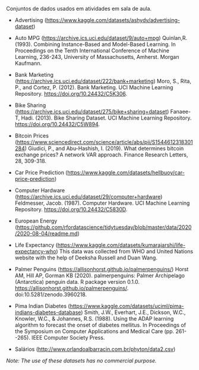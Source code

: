 Conjuntos de dados usados em atividades em sala de aula.

- Advertising (https://www.kaggle.com/datasets/ashydv/advertising-dataset)

- Auto MPG (https://archive.ics.uci.edu/dataset/9/auto+mpg)
Quinlan,R. (1993). Combining Instance-Based and Model-Based Learning. In Proceedings on the Tenth International Conference of Machine Learning, 236-243, University of Massachusetts, Amherst. Morgan Kaufmann.

- Bank Marketing (https://archive.ics.uci.edu/dataset/222/bank+marketing)
Moro, S., Rita, P., and Cortez, P. (2012). Bank Marketing. UCI Machine Learning Repository. https://doi.org/10.24432/C5K306.

- Bike Sharing (https://archive.ics.uci.edu/dataset/275/bike+sharing+dataset)
Fanaee-T, Hadi. (2013). Bike Sharing Dataset. UCI Machine Learning Repository. https://doi.org/10.24432/C5W894.

- Bitcoin Prices (https://www.sciencedirect.com/science/article/abs/pii/S1544612318301284)
Giudici, P., and Abu-Hashish, I. (2019). What determines bitcoin exchange prices? A network VAR approach. Finance Research Letters, 28, 309-318.

- Car Price Prediction (https://www.kaggle.com/datasets/hellbuoy/car-price-prediction)

- Computer Hardware (https://archive.ics.uci.edu/dataset/29/computer+hardware)
Feldmesser, Jacob. (1987). Computer Hardware. UCI Machine Learning Repository. https://doi.org/10.24432/C5830D.

- European Energy (https://github.com/rfordatascience/tidytuesday/blob/master/data/2020/2020-08-04/readme.md)

- Life Expectancy (https://www.kaggle.com/datasets/kumarajarshi/life-expectancy-who)
This data was collected from WHO and United Nations website with the help of Deeksha Russell and Duan Wang.

- Palmer Penguins (https://allisonhorst.github.io/palmerpenguins/)
Horst AM, Hill AP, Gorman KB (2020). palmerpenguins: Palmer Archipelago (Antarctica) penguin data. R package version 0.1.0. https://allisonhorst.github.io/palmerpenguins/. doi:10.5281/zenodo.3960218.

- Pima Indian Diabetes (https://www.kaggle.com/datasets/uciml/pima-indians-diabetes-database)
Smith, J.W., Everhart, J.E., Dickson, W.C., Knowler, W.C., & Johannes, R.S. (1988). Using the ADAP learning algorithm to forecast the onset of diabetes mellitus. In Proceedings of the Symposium on Computer Applications and Medical Care (pp. 261--265). IEEE Computer Society Press.

- Salários (http://www.orlandoalbarracin.com.br/phyton/data2.csv)






*Note: The use of these datasets has no commercial purpose.*
